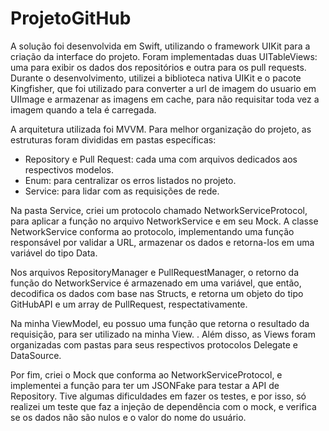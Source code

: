 # ProjetoGitHub


A solução foi desenvolvida em Swift, utilizando o framework UIKit para a criação da interface do projeto. Foram implementadas duas UITableViews: uma para exibir os dados dos repositórios e outra para os pull requests. Durante o desenvolvimento, utilizei a biblioteca nativa UIKit e o pacote Kingfisher, que foi utilizado para converter a url de imagem do usuario em UIImage e armazenar as  imagens em cache, para não requisitar toda vez a imagem quando a tela é carregada.

A arquitetura utilizada foi MVVM. Para melhor organização do projeto, as estruturas foram divididas em pastas específicas:

- Repository e Pull Request: cada uma com arquivos dedicados aos respectivos modelos.
- Enum: para centralizar os erros listados no projeto.
- Service: para lidar com as requisições de rede.
  
Na pasta Service, criei um protocolo chamado NetworkServiceProtocol, para aplicar a função no arquivo NetworkService e em seu Mock. A classe NetworkService conforma ao protocolo, implementando uma função responsável por validar a URL, armazenar os dados e retorna-los em uma variável do tipo Data.


Nos arquivos RepositoryManager e PullRequestManager, o retorno da função do NetworkService é armazenado em uma variável, que então, decodifica os dados com base nas Structs, e retorna um objeto do tipo GitHubAPI e um array de PullRequest, respectativamente.

Na minha ViewModel, eu possuo uma função que retorna o resultado da requisição, para ser utilizado na minha View. . Além disso, as Views foram organizadas com pastas para seus respectivos protocolos Delegate e DataSource.

Por fim, criei o Mock que conforma ao NetworkServiceProtocol, e implementei a função para ter um JSONFake para testar a API de Repository. Tive algumas dificuldades em fazer os testes, e por isso, só realizei um teste que faz a injeção de dependência com o mock, e verifica se os dados não são nulos e o valor do nome do usuário. 
